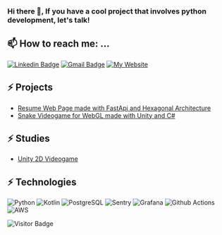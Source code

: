 ### Hi there 👋, If you have a cool project that involves python development, let's talk!

## 📫 How to reach me: ...
[![Linkedin Badge](https://img.shields.io/badge/-EzeMarcel-blue?logo=Linkedin&logoColor=white&link=https://www.linkedin.com/in/ezequiel-marcel-66656a1a0)](https://www.linkedin.com/in/ezequiel-marcel-66656a1a0)
[![Gmail Badge](https://img.shields.io/badge/-ezequielmarcel2@gmail.com-c14438?style=flat-square&logo=Gmail&logoColor=white&link=mailto:ezequielmarcel2@gmail.com)](mailto:ezequielmarcel@gmail.com)
[![My Website](https://img.shields.io/badge/my%20website-purple)](https://ezequielmarcel1.odoo.com/)


## ⚡ Projects
- [Resume Web Page made with FastApi and Hexagonal Architecture](https://github.com/Ezek10/Resume_with_FastApi)
- [Snake Videogame for WebGL made with Unity and C#](https://github.com/Ezek10/Snake-WebGL)


## ⚡ Studies

- [Unity 2D Videogame](https://github.com/Ezek10/Curso-Juan-Diego-Vazquez)


## ⚡ Technologies

![Python](https://img.shields.io/badge/-Python-black?style=flat-square&logo=Python&color=white)
![Kotlin]( https://img.shields.io/badge/Kotlin-black?style=flat-square&logo=kotlin)
![PostgreSQL](https://img.shields.io/badge/-PostgreSQL-336791?style=flat-square&logo=postgresql&logoColor=white)
![Sentry](https://img.shields.io/badge/Sentry-red?style=flat-square&logo=sentry)
![Grafana](https://img.shields.io/badge/Grafana-black?style=flat-square&logo=grafana)
![Github Actions](https://img.shields.io/badge/Github%20Actions-white?style=flat-square&logo=githubactions)
![AWS](https://img.shields.io/badge/AWS-white?style=flat-square&logo=amazon)


![Visitor Badge](https://visitor-badge.laobi.icu/badge?page_id=Ezek10.Ezek10)
